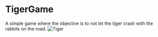 # TigerGame
A simple game where the objective is to not let the tiger crash with the rabbits on the road.
![Tiger](https://user-images.githubusercontent.com/71805468/96200004-dd3f0200-0f26-11eb-97fe-e02dc57ba802.jpg)
